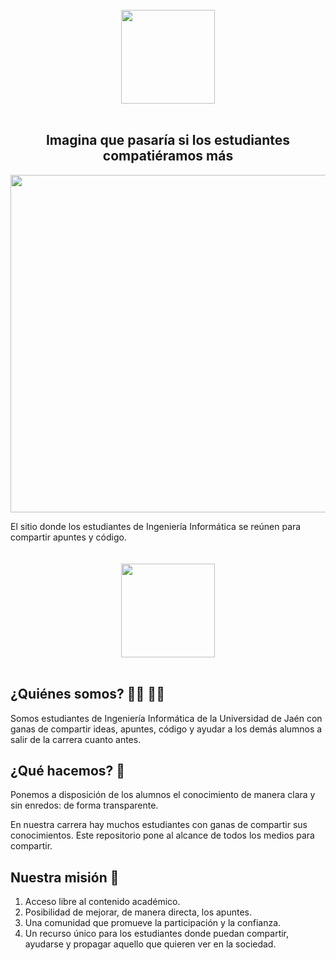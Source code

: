 



<div align="center">
    <br/>
    <img align="center" src="http://i.imgur.com/toQtmXF.png" width="150">
    <br/> <br/>
    <div>
         <h2>
      Imagina que pasaría si los estudiantes compatiéramos más 
	</h2>
    </div>
  <img class="imagen-principal"src="http://i.imgur.com/hhZe3WV.png" width="540">
</div>
<p align="center">
</p>
El sitio donde los estudiantes de Ingeniería Informática se reúnen para compartir apuntes y código.   

  <div align="center">
      <br/>  <br/>
      <a href="https://github.com/Stuja/stuja">
        <img align="center" src="http://i.imgur.com/56r8pMK.png" width="150"> 
      </a>
        <br/> <br/>
</div>

## ¿Quiénes somos? 👩‍🎓 👨‍🎓

Somos estudiantes de Ingeniería Informática de la Universidad de Jaén con ganas de compartir ideas, apuntes, código y ayudar a los demás alumnos a salir de la carrera cuanto antes. 



## ¿Qué hacemos? 🤸

Ponemos a disposición de los alumnos el conocimiento de manera clara y sin enredos: de forma transparente. 

En nuestra carrera hay muchos estudiantes con ganas de compartir sus conocimientos. Este repositorio pone al alcance de todos los medios para compartir. 



## Nuestra misión 🚀

1. Acceso libre al contenido académico.
2. Posibilidad de mejorar, de manera directa, los apuntes.
3. Una comunidad que promueve la participación y la confianza.
4. Un recurso único para los estudiantes donde puedan compartir, ayudarse y propagar aquello que quieren ver en la sociedad.